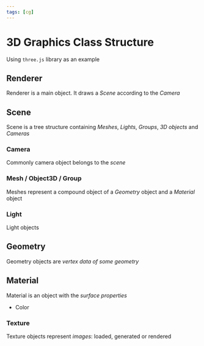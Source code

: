 ```yaml
---
tags: [cg]
---
```


# 3D Graphics Class Structure

Using `three.js` library as an example

## Renderer

Renderer is a main object. It draws a *Scene* according to the *Camera*

## Scene

Scene is a tree structure containing *Meshes*, *Lights*, *Groups*, *3D objects* and *Cameras*

### Camera

Commonly camera object belongs to the *scene*

### Mesh / Object3D / Group

Meshes represent a compound object of a *Geometry* object and a *Material* object

### Light

Light objects

## Geometry

Geometry objects are *vertex data of some geometry*

## Material

Material is an object with the *surface properties*

- Color

### Texture
Texture objects represent *images*: loaded, generated or rendered
